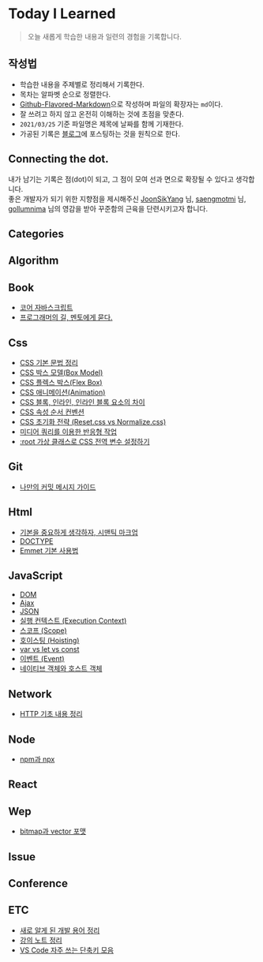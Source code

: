 # Today I Learned

> 오늘 새롭게 학습한 내용과 일련의 경험을 기록합니다. <br>

## 작성법

- 학습한 내용을 주제별로 정리해서 기록한다.
- 목차는 알파벳 순으로 정렬한다.
- <a href="https://guides.github.com/features/mastering-markdown/#GitHub-flavored-markdown">Github-Flavored-Markdown</a>으로 작성하며 파일의 확장자는 `md`이다.
- 잘 쓰려고 하지 않고 온전히 이해하는 것에 초점을 맞춘다.
- `2021/03/25` 기준 파일명은 제목에 날짜를 함께 기재한다.
- 가공된 기록은 <a href="https://hyuns.netlify.app">블로그</a>에 포스팅하는 것을 원칙으로 한다.

## Connecting the dot.

내가 남기는 기록은 점(dot)이 되고, 그 점이 모여 선과 면으로 확장될 수 있다고 생각합니다.<br>
좋은 개발자가 되기 위한 지향점을 제시해주신 <a href="https://github.com/joonsikyang">JoonSikYang</a> 님, <a href="https://github.com/saengmotmi">saengmotmi</a> 님, <a href="https://github.com/gollumnima">gollumnima</a> 님의 영감을 받아 꾸준함의 근육을 단련시키고자 합니다.

## Categories

## Algorithm

## Book

- [코어 자바스크립트](book/corejs/README.md)
- [프로그래머의 길, 멘토에게 묻다.](book/apprenticeship-patterns.md)

## Css

- [CSS 기본 문법 정리](css/210408_css-basics.md)
- [CSS 박스 모델(Box Model)](css/210409_css-box-model.md)
- [CSS 플렉스 박스(Flex Box)](css/2104030_css-flex.md)
- [CSS 애니메이션(Animation)](css/210429_css-animations.md)
- [CSS 블록, 인라인, 인라인 블록 요소의 차이](css/210404_block-inline-inline-block.md)
- [CSS 속성 순서 컨벤션](css/210504-css-property-order.md)
- [CSS 초기화 전략 (Reset.css vs Normalize.css)](css/210405_reset-css.md)
- [미디어 쿼리를 이용한 반응형 작업](css/210514-css-media-query-basics.md)
- [:root 가상 클래스로 CSS 전역 변수 설정하기](css/root-selector.md)

## Git

- [나만의 커밋 메시지 가이드](git/my-commit-guide.md)

## Html

- [기본을 중요하게 생각하자, 시맨틱 마크업](html/semantic.md)
- [DOCTYPE](html/210404_doctype.md)
- [Emmet 기본 사용법](html/210406_emmet.md)

## JavaScript

- [DOM](https://github.com/sunghyunjeonme/exploring-dom)
- [Ajax](javascript/ajax.md)
- [JSON](javascript/json.md)
- [실행 컨텍스트 (Execution Context)](javascript/execution-context.md)
- [스코프 (Scope)](javascript/scope.md)
- [호이스팅 (Hoisting)](javascript/210325_hosting.md)
- [var vs let vs const](javascript/210325_var-let-const.md)
- [이벤트 (Event)](javascript/event.md)
- [네이티브 객체와 호스트 객체](javascript/210331_native-host.md)

## Network

- [HTTP 기초 내용 정리](network/210410_http-basics.md)

## Node

- [npm과 npx](node/210423_npm-npx.md)

## React

## Wep

- [bitmap과 vector 포맷](web/210404_bitmap-vector.md)

## Issue

## Conference

## ETC

- [새로 알게 된 개발 용어 정리](etc/dictionary.md)
- [강의 노트 정리](etc/note/fastcampus/../README.md)
- [VS Code 자주 쓰는 단축키 모음](etc/vscode_usage.md)
